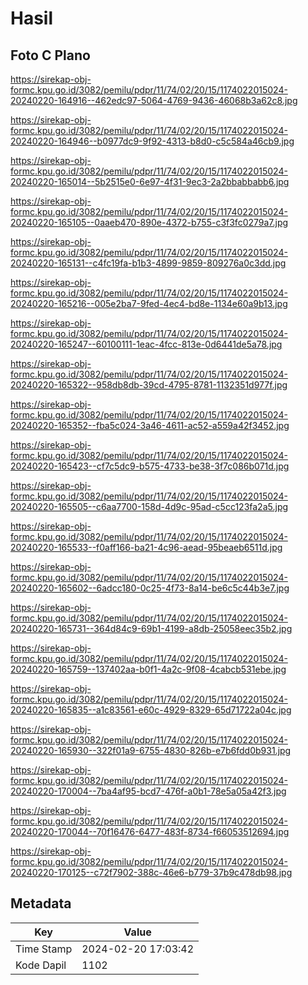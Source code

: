 # Hasil

## Foto C Plano

https://sirekap-obj-formc.kpu.go.id/3082/pemilu/pdpr/11/74/02/20/15/1174022015024-20240220-164916--462edc97-5064-4769-9436-46068b3a62c8.jpg

https://sirekap-obj-formc.kpu.go.id/3082/pemilu/pdpr/11/74/02/20/15/1174022015024-20240220-164946--b0977dc9-9f92-4313-b8d0-c5c584a46cb9.jpg

https://sirekap-obj-formc.kpu.go.id/3082/pemilu/pdpr/11/74/02/20/15/1174022015024-20240220-165014--5b2515e0-6e97-4f31-9ec3-2a2bbabbabb6.jpg

https://sirekap-obj-formc.kpu.go.id/3082/pemilu/pdpr/11/74/02/20/15/1174022015024-20240220-165105--0aaeb470-890e-4372-b755-c3f3fc0279a7.jpg

https://sirekap-obj-formc.kpu.go.id/3082/pemilu/pdpr/11/74/02/20/15/1174022015024-20240220-165131--c4fc19fa-b1b3-4899-9859-809276a0c3dd.jpg

https://sirekap-obj-formc.kpu.go.id/3082/pemilu/pdpr/11/74/02/20/15/1174022015024-20240220-165216--005e2ba7-9fed-4ec4-bd8e-1134e60a9b13.jpg

https://sirekap-obj-formc.kpu.go.id/3082/pemilu/pdpr/11/74/02/20/15/1174022015024-20240220-165247--60100111-1eac-4fcc-813e-0d6441de5a78.jpg

https://sirekap-obj-formc.kpu.go.id/3082/pemilu/pdpr/11/74/02/20/15/1174022015024-20240220-165322--958db8db-39cd-4795-8781-1132351d977f.jpg

https://sirekap-obj-formc.kpu.go.id/3082/pemilu/pdpr/11/74/02/20/15/1174022015024-20240220-165352--fba5c024-3a46-4611-ac52-a559a42f3452.jpg

https://sirekap-obj-formc.kpu.go.id/3082/pemilu/pdpr/11/74/02/20/15/1174022015024-20240220-165423--cf7c5dc9-b575-4733-be38-3f7c086b071d.jpg

https://sirekap-obj-formc.kpu.go.id/3082/pemilu/pdpr/11/74/02/20/15/1174022015024-20240220-165505--c6aa7700-158d-4d9c-95ad-c5cc123fa2a5.jpg

https://sirekap-obj-formc.kpu.go.id/3082/pemilu/pdpr/11/74/02/20/15/1174022015024-20240220-165533--f0aff166-ba21-4c96-aead-95beaeb6511d.jpg

https://sirekap-obj-formc.kpu.go.id/3082/pemilu/pdpr/11/74/02/20/15/1174022015024-20240220-165602--6adcc180-0c25-4f73-8a14-be6c5c44b3e7.jpg

https://sirekap-obj-formc.kpu.go.id/3082/pemilu/pdpr/11/74/02/20/15/1174022015024-20240220-165731--364d84c9-69b1-4199-a8db-25058eec35b2.jpg

https://sirekap-obj-formc.kpu.go.id/3082/pemilu/pdpr/11/74/02/20/15/1174022015024-20240220-165759--137402aa-b0f1-4a2c-9f08-4cabcb531ebe.jpg

https://sirekap-obj-formc.kpu.go.id/3082/pemilu/pdpr/11/74/02/20/15/1174022015024-20240220-165835--a1c83561-e60c-4929-8329-65d71722a04c.jpg

https://sirekap-obj-formc.kpu.go.id/3082/pemilu/pdpr/11/74/02/20/15/1174022015024-20240220-165930--322f01a9-6755-4830-826b-e7b6fdd0b931.jpg

https://sirekap-obj-formc.kpu.go.id/3082/pemilu/pdpr/11/74/02/20/15/1174022015024-20240220-170004--7ba4af95-bcd7-476f-a0b1-78e5a05a42f3.jpg

https://sirekap-obj-formc.kpu.go.id/3082/pemilu/pdpr/11/74/02/20/15/1174022015024-20240220-170044--70f16476-6477-483f-8734-f66053512694.jpg

https://sirekap-obj-formc.kpu.go.id/3082/pemilu/pdpr/11/74/02/20/15/1174022015024-20240220-170125--c72f7902-388c-46e6-b779-37b9c478db98.jpg


## Metadata

| Key        | Value               |
| ---------- | ------------------- |
| Time Stamp | 2024-02-20 17:03:42 |
| Kode Dapil | 1102                |



